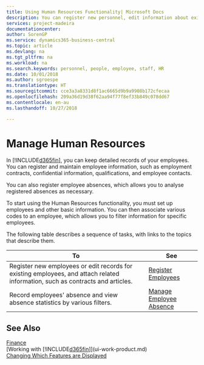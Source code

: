 ```yaml
---
title: Using Human Resources Functionality| Microsoft Docs
description: You can register new personnel, edit information about existing staff, and record and analyse absence.
services: project-madeira
documentationcenter: 
author: SorenGP
ms.service: dynamics365-business-central
ms.topic: article
ms.devlang: na
ms.tgt_pltfrm: na
ms.workload: na
ms.search.keywords: personnel, people, employee, staff, HR
ms.date: 10/01/2018
ms.author: sgroespe
ms.translationtype: HT
ms.sourcegitcommit: cce3a3a8331d8f1ac6665d9b9a9908b172cfecaa
ms.openlocfilehash: 209a36d19d38f62aa94f77f8ef33b849c078dd67
ms.contentlocale: en-au
ms.lasthandoff: 10/27/2018

---
```

# <a name="manage-human-resources"></a>Manage Human Resources
In [!INCLUDE[d365fin](includes/d365fin_md.md)], you can keep detailed records of your employees. You can register and maintain employee information, such as employment contracts, confidential information, qualifications, and employee contacts.

You can also register employee absences, which allows you to analyse registered absences as necessary.

To start using the Human Resources functionality, you must set up employees and other basic information. You can then associate various codes to an employee, which allows you to filter information for specific employees.

The following table describes a sequence of tasks, with links to the topics that describe them.

| To | See |
| --- | --- |
| Register new employees or edit records for existing employees, and attach related information, such as contracts and articles. |[Register Employees](hr-how-register-employees.md) |
| Record employees' absence and view absence statistics by various filters. |[Manage Employee Absence](hr-how-manage-absence.md) |

## <a name="see-also"></a>See Also
[Finance](finance.md)  
[Working with [!INCLUDE[d365fin](includes/d365fin_md.md)]](ui-work-product.md)  
[Changing Which Features are Displayed](ui-experiences.md)        

